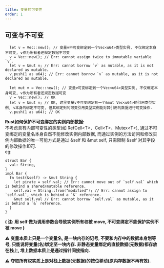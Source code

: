 ```yaml
---
title: 变量的可变性
order: 1
---
```


## 可变与不可变

```rust::no-line-numbers
  let v = Vec::new(); // 变量v不可变绑定到一个Vec<u64>类型实例, 不仅绑定本身不可变, v作为所有者还规定数据不可变
  v = Vec::new(); // Err: cannot assign twice to immutable variable `v`.
  let v = &mut v; // Err: cannot borrow `v` as mutable, as it is not declared as mutable.
  v.push(1 as u64); // Err: cannot borrow `v` as mutable, as it is not declared as mutable.
```

```rust::no-line-numbers
  let mut v = Vec::new(); // 变量v可变绑定到一个Vec<u64>类型实例, 不仅绑定本身可变, v作为所有者还规定数据可变
  v = Vec::new(); // OK
  let v = &mut v; // OK, 这里变量v不可变绑定到一个&mut Vec<u64>的引用类型实例, v本身的绑定不可变, 但其绑定到的可变引用类型实例能对其引用的数据进行可变操作.
  v.push(1 as u64); // OK
```

**Rust如何保护不可变绑定的实例内部数据:**\
不考虑具有内部可变性的类型(如 RefCell\<T\>、Cell\<T\>、Mutex\<T\>), 通过不可变绑定的变量名本身自然不能修改实例内部数据, 而通过实例的方法访问和修改实例内部数据的唯一可能方式是通过 &self 和 &mut self, 只需限制 &self 对其字段的修改操作即可. \
eg:
```rust:no-line-numbers
struct Bar {
  val: String,
}
impl Bar {
  fn test(&self) -> &mut String {
    let pirate = self.val; // Err: cannot move out of `self.val` which is behind a shared/mutable reference.
    self.val = String::from("modified"); // Err: cannot assign to `self.val`, which is behind a `&` reference.
    &mut self.val // Err: cannot borrow `self.val` as mutable, as it is behind a `&` reference.
  }
}
```
**( 注: 用 self 做为调用参数会导致实例所有权被 move, 不可变绑定不能保护实例不被 move )**

**⚠️ 变量本质上只是一个变量名, 是一块内存的记号, 不要和内存中的数据本身划等号, 只能说将变量(名)绑定至一块内存. 非静态变量绑定的直接数据(元数据)都存放在栈上, 堆上数据本质上是通过指针间接指向.**

**⚠️ 夺取所有权实质上是对栈上数据(元数据)的按位移动(原内存数据不再有效).**